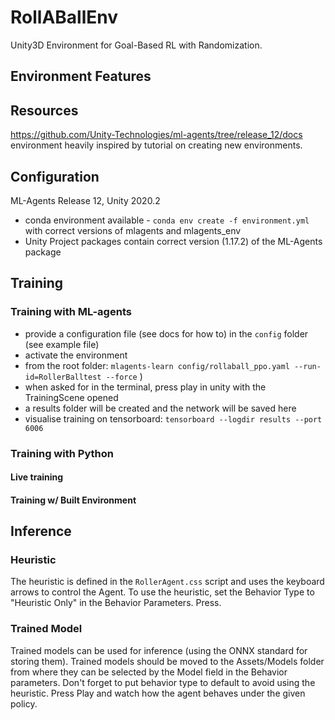 # RollABallEnv
Unity3D Environment for Goal-Based RL with Randomization. 

## Environment Features 

## Resources
https://github.com/Unity-Technologies/ml-agents/tree/release_12/docs
environment heavily inspired by tutorial on creating new environments.

## Configuration
ML-Agents Release 12, Unity 2020.2 
- conda environment available - `conda env create -f environment.yml` with correct versions of mlagents and mlagents_env
- Unity Project packages contain correct version (1.17.2) of the ML-Agents package


## Training
### Training with ML-agents
- provide a configuration file (see docs for how to) in the `config` folder (see example file)
- activate the environment
- from the root folder: `mlagents-learn config/rollaball_ppo.yaml --run-id=RollerBalltest --force` )
- when asked for in the terminal, press play in unity with the TrainingScene opened
- a results folder will be created and the network will be saved here
- visualise training on tensorboard: `tensorboard --logdir results --port 6006`

### Training with Python

#### Live training

#### Training w/ Built Environment

## Inference
### Heuristic
The heuristic is defined in the `RollerAgent.css` script and uses the keyboard arrows to control the Agent. To use the heuristic, set the Behavior Type to "Heuristic Only" in the Behavior Parameters. Press.
### Trained Model
Trained models can be used for inference (using the ONNX standard for storing them). Trained models should be moved to the Assets/Models folder from where they can be selected by the Model field in the Behavior parameters. Don't forget to put behavior type to default to avoid using the heuristic. Press Play and watch how the agent behaves under the given policy. 